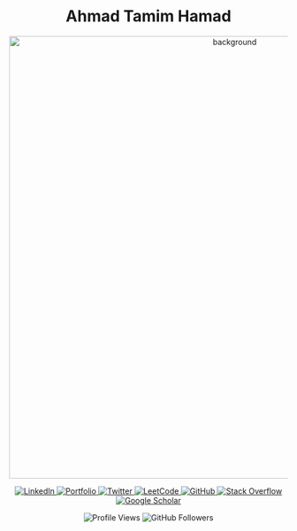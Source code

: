 <h1 align="center">Ahmad Tamim Hamad</h1>

<p align="center">
  <img width="800" alt="background" src="https://github.com/user-attachments/assets/d0872056-38d2-416f-aab5-86d54319acc6">
</p>

<p align="center">
  <a href="https://linkedin.com/in/ahmad-tamim-hamad-21659b207/" target="_blank">
    <img src="https://img.shields.io/badge/LinkedIn-0A66C2?style=flat-square&logo=linkedin&logoColor=white" alt="LinkedIn">
  </a>
  <a href="https://tamim1992.github.io/" target="_blank">
    <img src="https://img.shields.io/badge/Portfolio-0A66C2?style=flat-square&logo=google-chrome&logoColor=white" alt="Portfolio">
  </a>
  <a href="https://x.com/AhmadTamimHamad" target="_blank">
    <img src="https://img.shields.io/badge/Twitter-0A66C2?style=flat-square&logo=twitter&logoColor=white" alt="Twitter">
  </a>
  <a href="https://leetcode.com/u/user2974g/" target="_blank">
    <img src="https://img.shields.io/badge/LeetCode-0A66C2?style=flat-square&logo=leetcode&logoColor=white" alt="LeetCode">
  </a>
  <a href="https://github.com/Ahmad-Tamim-Hamad" target="_blank">
    <img src="https://img.shields.io/badge/GitHub-0A66C2?style=flat-square&logo=github&logoColor=white" alt="GitHub">
  </a>
  <a href="https://stackoverflow.com/users/18402146/ahmad-tamim-hamad" target="_blank">
    <img src="https://img.shields.io/badge/Stack%20Overflow-0A66C2?style=flat-square&logo=stackoverflow&logoColor=white" alt="Stack Overflow">
  </a>
  <a href="https://scholar.google.com/citations?user=H5ByOiIAAAAJ&hl=en" target="_blank">
    <img src="https://img.shields.io/badge/Google%20Scholar-0A66C2?style=flat-square&logo=google-scholar&logoColor=white" alt="Google Scholar">
  </a>
</p>

<p align="center">
  <img src="https://komarev.com/ghpvc/?username=Ahmad-Tamim-Hamad&label=Profile%20views&color=0e75b6&style=flat-square" alt="Profile Views">
  <img src="https://img.shields.io/github/followers/Ahmad-Tamim-Hamad?label=Followers&style=social" alt="GitHub Followers">
</p>
